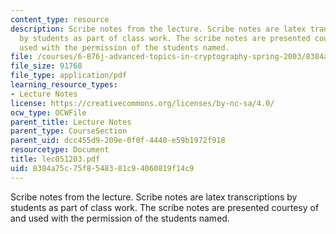 ```yaml
---
content_type: resource
description: Scribe notes from the lecture. Scribe notes are latex transcriptions
  by students as part of class work. The scribe notes are presented courtesy of and
  used with the permission of the students named.
file: /courses/6-876j-advanced-topics-in-cryptography-spring-2003/8384a75c75f8548381c94060819f14c9_lec051203.pdf
file_size: 91768
file_type: application/pdf
learning_resource_types:
- Lecture Notes
license: https://creativecommons.org/licenses/by-nc-sa/4.0/
ocw_type: OCWFile
parent_title: Lecture Notes
parent_type: CourseSection
parent_uid: dcc455d9-209e-0f0f-4440-e59b1972f918
resourcetype: Document
title: lec051203.pdf
uid: 8384a75c-75f8-5483-81c9-4060819f14c9
---
```

Scribe notes from the lecture. Scribe notes are latex transcriptions by students as part of class work. The scribe notes are presented courtesy of and used with the permission of the students named.